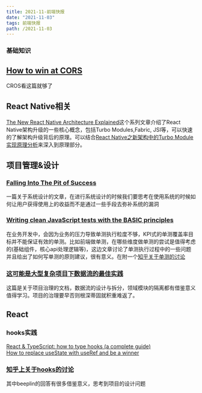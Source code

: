 ```yaml
---
title: 2021-11-前端快报
date: "2021-11-03"  
tags: 前端快报
path: /2021-11-03
---
```




### 基础知识  
## [How to win at CORS](https://jakearchibald.com/2021/cors/)
CROS看这篇就够了

## React Native相关
[The New React Native Architecture Explained](https://formidable.com/blog/2019/react-codegen-part-1/)这个系列文章介绍了React Native架构升级的一些核心概念，包括Turbo Modules,Fabric, JSI等，可以快速的了解架构升级背后的原理。可以结合[React Native之新架构中的Turbo Module实现原理分析](https://www.cnblogs.com/ludashi/p/15381067.html)来深入到原理部分。

## 项目管理&设计  
### [Falling Into The Pit of Success](https://blog.codinghorror.com/falling-into-the-pit-of-success/)
一篇关于系统设计的文章，在进行系统设计的时候我们要思考在使用系统的时候如何让用户获得使用上的收益而不是通过一些手段去弥补系统的漏洞

### [Writing clean JavaScript tests with the BASIC principles](https://yonigoldberg.medium.com/fighting-javascript-tests-complexity-with-the-basic-principles-87b7622eac9a)
在业务开发中，会因为业务的压力导致单测执行粒度不够，KPI式的单测覆盖率目标并不能保证有效的单测。比如前端做单测，在哪些维度做单测的尝试是值得考虑的(基础组件，核心api处理逻辑等)，这边文章讨论了单测执行过程中的一些问题并且给出了如何写单测的原则建议，很有意义。在附一个[知乎关于单测的讨论](https://www.zhihu.com/question/27081528/answer/1872155062)  

### [这可能是大型复杂项目下数据流的最佳实践](https://mp.weixin.qq.com/s/g5ZjQt9F1UUryisEW1csSA)  
这篇是关于项目治理的文档，数据流的设计与拆分，领域模块的隔离都有借鉴意义值得学习。项目的治理要早否则根深蒂固就积重难返了。

## React

### hooks实践  

[React & TypeScript: how to type hooks (a complete guide)](https://devtrium.com/posts/react-typescript-how-to-type-hooks)  
[How to replace useState with useRef and be a winner](https://thoughtspile.github.io/2021/10/18/non-react-state/)

### [知乎上关于hooks的讨论](https://www.zhihu.com/question/468249924/answer/1968728853)
其中beeplin的回答有很多借鉴意义，思考到项目的设计问题